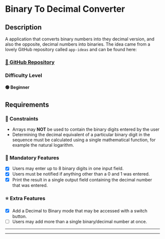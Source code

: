 # Binary To Decimal Converter

## Description

A application that converts binary numbers into they decimal version, and also the opposite, decimal numbers into binaries. The idea came from a lovely GitHub repository called `app-ideas` and can be found here:

### [🔗 GitHub Repository](https://github.com/mateuscgodoy/app-ideas/blob/master/Projects/1-Beginner/Bin2Dec-App.md) 

### Difficulty Level

#### 🟢 Beginner

## Requirements

### 🧱 Constraints

* Arrays may **NOT** be used to contain the binary digits entered by the user
* Determining the decimal equivalent of a particular binary digit in the sequence must be calculated using a single mathematical function, for example the natural logarithm.

### 💼 Mandatory Features

- [x] Users may enter up to 8 binary digits in one input field.
- [x] Users must be notified if anything other than a 0 and 1 was entered.
- [x] Print the result in a single output field containing the decimal number that was entered.

### ⭐ Extra Features

- [x] Add a Decimal to Binary mode that may be accessed with a switch button.
- [ ] Users may add more than a single binary/decimal number at once.

---
---